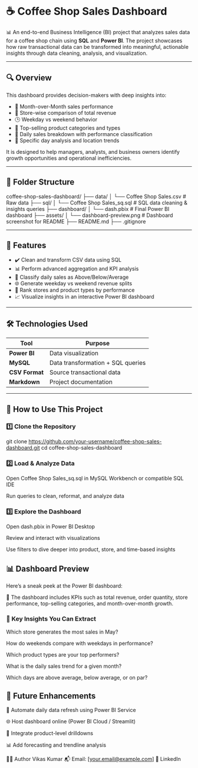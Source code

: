 # ☕ Coffee Shop Sales Dashboard

📊 An end-to-end Business Intelligence (BI) project that analyzes sales data for a coffee shop chain using **SQL** and **Power BI**. The project showcases how raw transactional data can be transformed into meaningful, actionable insights through data cleaning, analysis, and visualization.

---

## 🔍 Overview

This dashboard provides decision-makers with deep insights into:

- 🔄 Month-over-Month sales performance
- 🏪 Store-wise comparison of total revenue
- 🕒 Weekday vs weekend behavior
- 🧁 Top-selling product categories and types
- 📆 Daily sales breakdown with performance classification
- 🎯 Specific day analysis and location trends

It is designed to help managers, analysts, and business owners identify growth opportunities and operational inefficiencies.

---

## 📁 Folder Structure

coffee-shop-sales-dashboard/
├── data/
│ └── Coffee Shop Sales.csv # Raw data
├── sql/
│ └── Coffee Shop Sales_sq.sql # SQL data cleaning & insights queries
├── dashboard/
│ └── dash.pbix # Final Power BI dashboard
├── assets/
│ └── dashboard-preview.png # Dashboard screenshot for README
├── README.md
├── .gitignore




---

## 🚀 Features

- ✔️ Clean and transform CSV data using SQL
- 📊 Perform advanced aggregation and KPI analysis
- 🧠 Classify daily sales as Above/Below/Average
- 🌐 Generate weekday vs weekend revenue splits
- 🥇 Rank stores and product types by performance
- 📈 Visualize insights in an interactive Power BI dashboard

---

## 🛠️ Technologies Used

| Tool           | Purpose                    |
|----------------|----------------------------|
| **Power BI**   | Data visualization         |
| **MySQL**      | Data transformation + SQL queries |
| **CSV Format** | Source transactional data  |
| **Markdown**   | Project documentation      |

---

## 🧪 How to Use This Project

### 1️⃣ Clone the Repository

git clone https://github.com/your-username/coffee-shop-sales-dashboard.git
cd coffee-shop-sales-dashboard


### 2️⃣ Load & Analyze Data

Open Coffee Shop Sales_sq.sql in MySQL Workbench or compatible SQL IDE

Run queries to clean, reformat, and analyze data

### 3️⃣ Explore the Dashboard

Open dash.pbix in Power BI Desktop

Review and interact with visualizations

Use filters to dive deeper into product, store, and time-based insights

## 📊 Dashboard Preview
Here’s a sneak peek at the Power BI dashboard:


📌 The dashboard includes KPIs such as total revenue, order quantity, store performance, top-selling categories, and month-over-month growth.

### 🌟 Key Insights You Can Extract
Which store generates the most sales in May?

How do weekends compare with weekdays in performance?

Which product types are your top performers?

What is the daily sales trend for a given month?

Which days are above average, below average, or on par?


## 🧩 Future Enhancements
🔄 Automate daily data refresh using Power BI Service

🌐 Host dashboard online (Power BI Cloud / Streamlit)

📂 Integrate product-level drilldowns

📊 Add forecasting and trendline analysis

👨‍💻 Author
Vikas Kumar
📬 Email: [your.email@example.com]
🔗 LinkedIn


